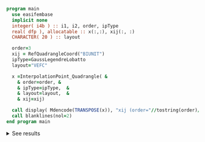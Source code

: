 ```fortran
program main
  use easifembase
  implicit none
  integer( i4b ) :: i1, i2, order, ipType
  real( dfp ), allocatable :: x(:,:), xij(:, :)
  CHARACTER( 20 ) :: layout

  order=3
  xij = RefQuadrangleCoord("BIUNIT")
  ipType=GaussLegendreLobatto
  layout="VEFC"

  x =InterpolationPoint_Quadrangle( &
    & order=order, &
    & ipType=ipType,  &
    & layout=layout,  &
    & xij=xij)

  call display( Mdencode(TRANSPOSE(x)), "xij (order="//tostring(order)//")=" )
  call blanklines(nol=2)
end program main
```

<details>
<summary>See results</summary>
<div>

xij (order=5)=

|  |  |
|  --- |  --- |
| -1 | -1 |
| 1 | -1 |
| 1 | 1 |
| -1 | 1 |
| -0.44721 | -1 |
| 0.44721 | -1 |
| 1 | -0.44721 |
| 1 | 0.44721 |
| 0.44721 | 1 |
| -0.44721 | 1 |
| -1 | 0.44721 |
| -1 | -0.44721 |
| -0.44721 | -0.44721 |
| -0.44721 | 0.44721 |
| 0.44721 | 0.44721 |
| 0.44721 | -0.44721 |

</div>
</details>
